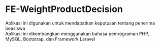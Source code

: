 # FE-WeightProductDecision
Aplikasi ini digunakan untuk mendapatkan keputusan tentang penerima beasiswa
</br>
Aplikasi ini dikembangkan menggunakan bahasa pemrograman PHP, MySQL, Bootstrap, dan Framework Laravel
